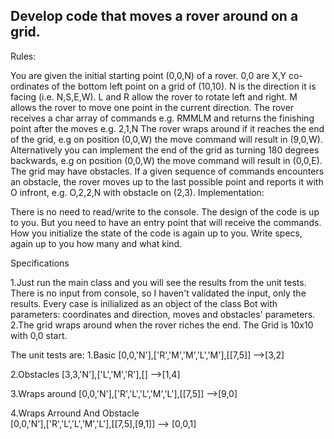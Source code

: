 ## Develop code that moves a rover around on a grid.
Rules:

You are given the initial starting point (0,0,N) of a rover.
0,0 are X,Y co-ordinates of the bottom left point on a grid of (10,10).
N is the direction it is facing (i.e. N,S,E,W).
L and R allow the rover to rotate left and right.
M allows the rover to move one point in the current direction.
The rover receives a char array of commands e.g. RMMLM and returns the finishing point after the moves e.g. 2,1,N
The rover wraps around if it reaches the end of the grid, e.g on position (0,0,W) the move command will result in (9,0,W).
Alternatively you can implement the end of the grid as turning 180 degrees backwards, e.g on position (0,0,W) the move command will result in (0,0,E).
The grid may have obstacles. If a given sequence of commands encounters an obstacle, the rover moves up to the last possible point and reports it with O infront, e.g. O,2,2,N with obstacle on (2,3).
Implementation:

There is no need to read/write to the console.
The design of the code is up to you. But you need to have an entry point that will receive the commands. How you initialize the state of the code is again up to you.
Write specs, again up to you how many and what kind.

Specifications

1.Just run the main class and you will see the results from the unit tests. There is no input from console, so I haven't validated the input, only the results. Every case is inilialized as an object of the class Bot with parameters: coordinates and direction, moves and obstacles' parameters. 
2.The grid wraps around when the rover riches the end. The Grid is 10x10 with 0,0 start.

The unit tests are: 
1.Basic
 [0,0,'N'],['R','M','M','L','M'],[[7,5]] -->[3,2]
 
2.Obstacles
[3,3,'N'],['L','M','R'],[] -->[1,4]

3.Wraps around
[0,0,'N'],['R','L','L','M','L'],[[7,5]] -->[9,0]

4.Wraps Arround And Obstacle   
[0,0,'N'],['R','L','L','M','L'],[[7,5],[9,1]] --> [0,0,1]



